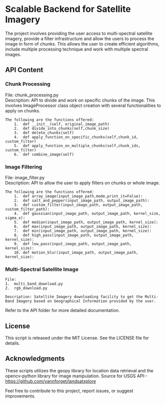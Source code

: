 # Scalable Backend for Satellite Imagery

The project involves providing the user access to multi-spectral satellite imagery, provide a filter infrastructure and allow the users to process the image in form of chunks. This allows the user to create efficient algorithms, include multiple processing technique and work with multiple spectral images.

## API Content

### Chunk Processing
File: chunk_processing.py  
Description: API to divide and work on specific chunks of the image. This involves ImageProcessor class object creation with several functionalities to apply on chunks.
    
    The following are the functions offered:
        1.  def __init__(self, original_image_path)
        2.  def divide_into_chunks(self,chunk_size)
        3.  def delete_chunks(self)
        4.  def apply_function_on_specific_chunks(self,chunk_id, custom_filter)
        5.  def apply_function_on_multiple_chunks(self,chunk_ids, custom_filter)
        6.  def combine_image(self)

### Image Filtering
File: image_filter.py  
Description: API to allow the user to apply filters on chunks or whole image.

    The following are the functions offered:
        1.  def array_image(input_image_path,mode,print_it=False):
        2.  def salt_and_pepper(input_image_path, output_image_path):
        3.  def custom_filter(input_image_path, output_image_path, custom_filter_path):
        4.  def gaussian(input_image_path, output_image_path, kernel_size, sigma_x):
        5.  def median(input_image_path, output_image_path, kernel_size):
        6.  def max(input_image_path, output_image_path, kernel_size):
        7.  def min(input_image_path, output_image_path, kernel_size):
        8.  def high_pass(input_image_path, output_image_path, kernel_size):
        9.  def low_pass(input_image_path, output_image_path, kernel_size):
        10. def motion_blur(input_image_path, output_image_path, kernel_size):

### Multi-Spectral Satellite Image
    
    File:  
    1.  multi_band_download.py
    2.  rgb_download.py
    
    Description: Satellite Imagery downloading facility to get the Multi-Band Imagery based on Geographical Information provided by the user.

Refer to the API folder for more detailed documentation.

## License

This script is released under the MIT License. See the LICENSE file for details.

## Acknowledgments

These scripts utilizes the geopy library for location data retrieval and the opencv-python library for image manipulation.
Source for USGS API:- https://github.com/yannforget/landsatxplore

Feel free to contribute to this project, report issues, or suggest improvements.